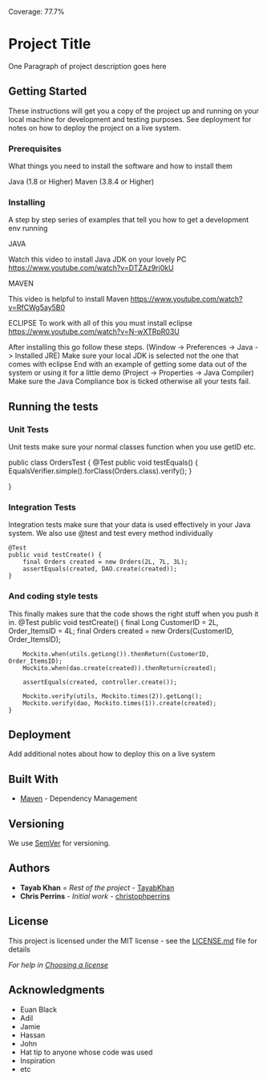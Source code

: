 Coverage: 77.7%
# Project Title

One Paragraph of project description goes here

## Getting Started

These instructions will get you a copy of the project up and running on your local machine for development and testing purposes. See deployment for notes on how to deploy the project on a live system.

### Prerequisites

What things you need to install the software and how to install them

 Java (1.8 or Higher)
 Maven (3.8.4 or Higher)

### Installing

A step by step series of examples that tell you how to get a development env running

JAVA

Watch this video to install Java JDK on your lovely PC
https://www.youtube.com/watch?v=DTZAz9rj0kU

MAVEN

This video is helpful to install Maven
https://www.youtube.com/watch?v=RfCWg5ay5B0

ECLIPSE
To work with all of this you must install eclipse
https://www.youtube.com/watch?v=N-wXTRpR03U


After installing this go follow these steps.
(Window -> Preferences -> Java -> Installed JRE) Make sure your local JDK is selected not the one that comes with eclipse
End with an example of getting some data out of the system or using it for a little demo
(Project -> Properties -> Java Compiler) Make sure the Java Compliance box is ticked otherwise all your tests fail.

## Running the tests

### Unit Tests 

Unit tests make sure your normal classes function when you use getID etc.

public class OrdersTest {
	@Test
	public void testEquals() {
		EqualsVerifier.simple().forClass(Orders.class).verify();
	}

}


### Integration Tests 
Integration tests make sure that your data is used effectively in your Java system. We also use @test and test every method individually

	@Test
	public void testCreate() {
		final Orders created = new Orders(2L, 7L, 3L);
		assertEquals(created, DAO.create(created));
	}

### And coding style tests

This finally makes sure that the code shows the right stuff when you push it in.
	@Test
	public void testCreate() {
		final Long CustomerID = 2L, Order_ItemsID = 4L;
		final Orders created = new Orders(CustomerID, Order_ItemsID);

		Mockito.when(utils.getLong()).thenReturn(CustomerID, Order_ItemsID);
		Mockito.when(dao.create(created)).thenReturn(created);

		assertEquals(created, controller.create());

		Mockito.verify(utils, Mockito.times(2)).getLong();
		Mockito.verify(dao, Mockito.times(1)).create(created);
	}


## Deployment

Add additional notes about how to deploy this on a live system

## Built With

* [Maven](https://maven.apache.org/) - Dependency Management

## Versioning

We use [SemVer](http://semver.org/) for versioning.

## Authors
* **Tayab Khan** = *Rest of the project* - [TayabKhan](https://github.com/TayabKhan420)
* **Chris Perrins** - *Initial work* - [christophperrins](https://github.com/christophperrins)

## License

This project is licensed under the MIT license - see the [LICENSE.md](LICENSE.md) file for details 

*For help in [Choosing a license](https://choosealicense.com/)*

## Acknowledgments
* Euan Black
* Adil
* Jamie
* Hassan
* John
* Hat tip to anyone whose code was used
* Inspiration
* etc
